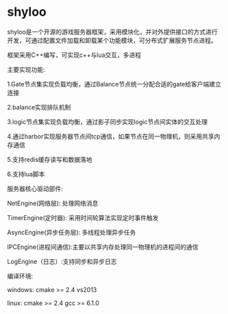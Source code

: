 # shyloo
shyloo是一个开源的游戏服务器框架，采用模块化，并对外提供接口的方式进行开发，可通过配置文件加载和卸载某个功能模块，可分布式扩展服务节点进程。

框架采用C++编写，可实现c++与lua交互，多进程

主要实现功能:

1.Gate节点集实现负载均衡，通过Balance节点统一分配合适的gate给客户端建立连接

2.balance实现排队机制

3.logic节点集实现负载均衡，通过影子同步实现logic节点间实体的交互处理

4.通过harbor实现服务器节点间tcp通信，如果节点在同一物理机，则采用共享内存通信

5.支持redis缓存读写和数据落地

6.支持lua脚本

服务器核心驱动部件:

NetEngine(网络层): 处理网络消息

TimerEngine(定时器): 采用时间轮算法实现定时事件触发

AsyncEngine(异步任务层): 多线程处理异步任务

IPCEngine(进程间通信):主要以共享内存处理同一物理机的进程间的通信

LogEngine（日志）:支持同步和异步日志

编译环境:

windows: cmake >= 2.4 vs2013

linux: cmake >= 2.4   gcc >= 6.1.0







